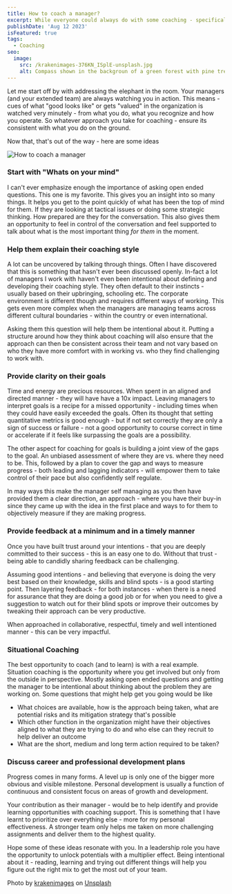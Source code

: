 ```yaml
---
title: How to coach a manager?
excerpt: While everyone could always do with some coaching - specifically for managers - effective coaching has a multiplier effect. Having done this for a while - here are some thoughts that have worked for me - or didn't :)
publishDate: 'Aug 12 2023'
isFeatured: true
tags:
  - Coaching
seo:
  image:
    src: /krakenimages-376KN_ISplE-unsplash.jpg
    alt: Compass shown in the backgroun of a green forest with pine trees
---
```


Let me start off by with addressing the elephant in the room. Your managers (and your extended team) are always watching you in action. This means - cues of what "good looks like" or gets "valued" in the organization is watched very minutely - from what you do, what you recognize and how you operate. So whatever approach you take for coaching - ensure its consistent with what you do on the ground.

Now that, that's out of the way - here are some ideas

![How to coach a manager](/jamie-street-_94HLr_QXo8-unsplash.jpg)

### Start with "Whats on your mind"
I can't ever emphasize enough the importance of asking open ended questions. This one is my favorite. This gives you an insight into so many things. It helps you get to the point quickly of what has been the top of mind for them. If they are looking at tactical issues or doing some strategic thinking. How prepared are they for the conversation. This also gives them an opportunity to feel in control of the conversation and feel supported to talk about what is the most important thing *for them* in the moment. 

### Help them explain their coaching style
A lot can be uncovered by talking through things. Often I have discovered that this is something that hasn't ever been discussed openly. In-fact a lot of managers I work with haven't even been intentional about defining and developing their coaching style. They often default to their instincts - usually based on their upbringing, schooling etc. The corporate environment is different though and requires different ways of working. This gets even more complex when the managers are managing teams across different cultural boundaries - within the country or even international. 

Asking them this question will help them be intentional about it. Putting a structure around how they think about coaching will also ensure that the approach can then be consistent across their team and not vary based on who they have more comfort with in working vs. who they find challenging to work with.

### Provide clarity on their goals
Time and energy are precious resources. When spent in an aligned and directed manner - they will have have a 10x impact. Leaving managers to interpret goals is a recipe for a missed opportunity - including times when they could have easily exceeded the goals. Often its thought that setting quantitative metrics is good enough - but if not set correctly they are only a sign of success or failure - not a good opportunity to course correct in time or accelerate if it feels like surpassing the goals are a possibility. 

The other aspect for coaching for goals is building a joint view of the gaps to the goal. An unbiased assessment of where they are vs. where they need to be. This, followed by a plan to cover the gap and ways to measure progress - both leading and lagging indicators - will empower them to take control of their pace but also confidently self regulate.

In may ways this make the manager self managing as you then have provided them a clear direction, an approach - where you have their buy-in since they came up with the idea in the first place and ways to for them to objectively measure if they are making progress. 

### Provide feedback at a minimum and in a timely manner
Once you have built trust around your intentions - that you are deeply committed to their success - this is an easy one to do. Without that trust - being able to candidly sharing feedback can be challenging. 

Assuming good intentions - and believing that everyone is doing the very best based on their knowledge, skills and blind spots - is a good starting point. Then layering feedback - for both instances - when there is a need for assurance that they are doing a good job or for when you need to give a suggestion to watch out for their blind spots or improve their outcomes by tweaking their approach can be very productive. 

When approached in collaborative, respectful, timely and well intentioned manner - this can be very impactful. 

### Situational Coaching 
The best opportunity to coach (and to learn) is with a real example. Situation coaching is the opportunity where you get involved but only from the outside in perspective. Mostly asking open ended questions and getting the manager to be intentional about thinking about the problem they are working on. Some questions that might help get you going would be like
  * What choices are available, how is the approach being taken, what are potential risks and its mitigation strategy that's possible
  * Which other function in the organization might have their objectives aligned to what they are trying to do and who else can they recruit to help deliver an outcome
  * What are the short, medium and long term action required to be taken?

### Discuss career and professional development plans
Progress comes in many forms. A level up is only one of the bigger more obvious and visible milestone. Personal development is usually a function of continuous and consistent focus on areas of growth and development. 

Your contribution as their manager - would be to help identify and provide learning opportunities with coaching support. This is something that I have learnt to prioritize over everything else - more for my personal effectiveness. A stronger team only helps me taken on more challenging assignments and deliver them to the highest quality. 

Hope some of these ideas resonate with you. In a leadership role you have the opportunity to unlock potentials with a multiplier effect. Being intentional about it - reading, learning and trying out different things will help you figure out the right mix to get the most out of your team.


Photo by <a href="https://unsplash.com/@krakenimages?utm_source=unsplash&utm_medium=referral&utm_content=creditCopyText">krakenimages</a> on <a href="https://unsplash.com/?utm_source=unsplash&utm_medium=referral&utm_content=creditCopyText">Unsplash</a>